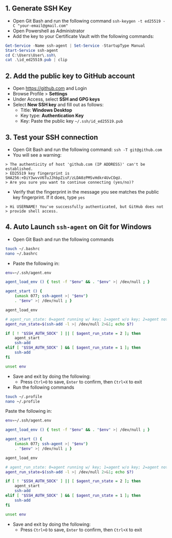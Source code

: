 ## 1. Generate SSH Key
- Open Git Bash and run the following command `ssh-keygen -t ed25519 -C "your-email@gmail.com"`
- Open Powershell as Administrator
- Add the key to your Certificate Vault with the following commands:
```powershell
Get-Service -Name ssh-agent | Set-Service -StartupType Manual
Start-Service ssh-agent
cd C:\Users\User\.ssh\
cat .\id_ed25519.pub | clip
```
## 2. Add the public key to GitHub account
- Open https://github.com and Login
- Browse Profile > **Settings**
- Under Access, select **SSH and GPG keys**
- Select **New SSH key** and fill out as follows:
	- Title: **Windows Desktop**
	- Key type: **Authentication Key**
	- Key: Paste the public key `~/.ssh/id_ed25519.pub`
## 3. Test your SSH connection
- Open Git Bash and run the following command: `ssh -T git@github.com`
- You will see a warning:
```shell
> The authenticity of host 'github.com (IP ADDRESS)' can't be established.
> ED25519 key fingerprint is SHA256:+DiY3wvvV6TuJJhbpZisF/zLDA0zPMSvHdkr4UvCOqU.
> Are you sure you want to continue connecting (yes/no)?
```
- Verify that the fingerprint in the message you see matches the public key fingerprint. If it does, type `yes` 
```shell
> Hi USERNAME! You've successfully authenticated, but GitHub does not
> provide shell access.
```
## 4. Auto Launch `ssh-agent` on Git for Windows
- Open Git Bash and run the following commands
```bash
touch ~/.bashrc
nano ~/.bashrc
```
- Paste the following in:
```bash
env=~/.ssh/agent.env

agent_load_env () { test -f "$env" && . "$env" >| /dev/null ; }

agent_start () {
    (umask 077; ssh-agent >| "$env")
    . "$env" >| /dev/null ; }

agent_load_env

# agent_run_state: 0=agent running w/ key; 1=agent w/o key; 2=agent not running
agent_run_state=$(ssh-add -l >| /dev/null 2>&1; echo $?)

if [ ! "$SSH_AUTH_SOCK" ] || [ $agent_run_state = 2 ]; then
    agent_start
    ssh-add
elif [ "$SSH_AUTH_SOCK" ] && [ $agent_run_state = 1 ]; then
    ssh-add
fi

unset env
```
- Save and exit by doing the following:
	- Press `Ctrl+O` to save, `Enter` to confirm, then `Ctrl+X` to exit
- Run the following commands
```bash
touch ~/.profile
nano ~/.profile
```
Paste the following in:
```bash
env=~/.ssh/agent.env

agent_load_env () { test -f "$env" && . "$env" >| /dev/null ; }

agent_start () {
    (umask 077; ssh-agent >| "$env")
    . "$env" >| /dev/null ; }

agent_load_env

# agent_run_state: 0=agent running w/ key; 1=agent w/o key; 2=agent not running
agent_run_state=$(ssh-add -l >| /dev/null 2>&1; echo $?)

if [ ! "$SSH_AUTH_SOCK" ] || [ $agent_run_state = 2 ]; then
    agent_start
    ssh-add
elif [ "$SSH_AUTH_SOCK" ] && [ $agent_run_state = 1 ]; then
    ssh-add
fi

unset env
```
- Save and exit by doing the following:
	- Press `Ctrl+O` to save, `Enter` to confirm, then `Ctrl+X` to exit
